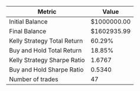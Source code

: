 | Metric | Value |
| --- | --- |
| Initial Balance | $1000000.00 |
| Final Balance | $1602935.99 |
| Kelly Strategy Total Return | 60.29% |
| Buy and Hold Total Return | 18.85% |
| Kelly Strategy Sharpe Ratio | 1.6767 |
| Buy and Hold Sharpe Ratio | 0.5340 |
| Number of trades | 47 |

